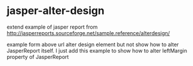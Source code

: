 jasper-alter-design
===================

extend example of jasper report from http://jasperreports.sourceforge.net/sample.reference/alterdesign/


example form above url alter design element but not show how to alter JasperReport itself.
I just add this example to show how to alter leftMargin property of JasperReport

